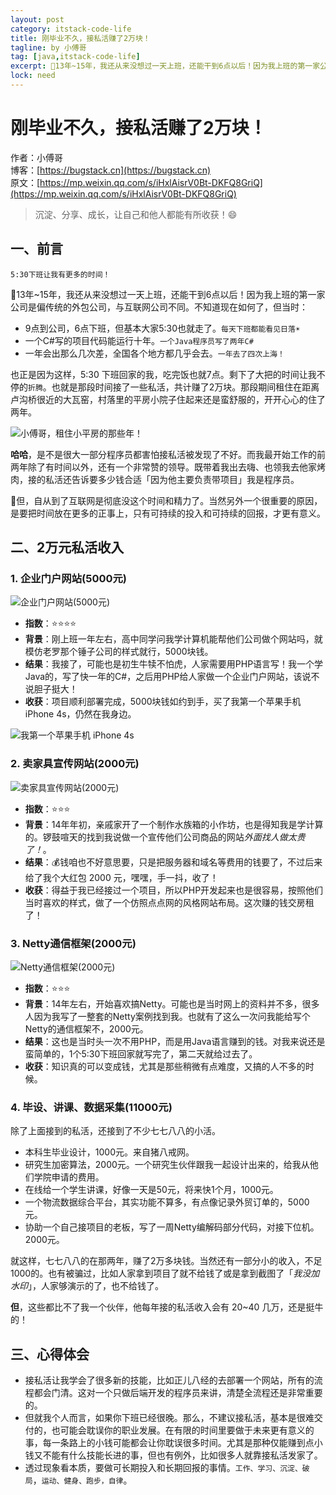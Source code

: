```yaml
---
layout: post
category: itstack-code-life
title: 刚毕业不久，接私活赚了2万块！
tagline: by 小傅哥
tag: [java,itstack-code-life]
excerpt: 🤔13年~15年，我还从来没想过一天上班，还能干到6点以后！因为我上班的第一家公司是偏传统的外包公司，与互联网公司不同。不知道现在如何了。但当时的作息时间让我可以折腾更多自己想做的事情，工作、学习、沉淀、破局，运动、健身、跑步，自律！
lock: need
---
```


# 刚毕业不久，接私活赚了2万块！

作者：小傅哥
<br/>博客：[https://bugstack.cn](https://bugstack.cn)
<br/>原文：[https://mp.weixin.qq.com/s/iHxlAisrV0Bt-DKFQ8GriQ](https://mp.weixin.qq.com/s/iHxlAisrV0Bt-DKFQ8GriQ)

> 沉淀、分享、成长，让自己和他人都能有所收获！😄

## 一、前言

`5:30下班让我有更多的时间！`

🤔13年~15年，我还从来没想过一天上班，还能干到6点以后！因为我上班的第一家公司是偏传统的外包公司，与互联网公司不同。不知道现在如何了，但当时：
- 9点到公司，6点下班，但基本大家5:30也就走了。`每天下班都能看见日落☀️`
- 一个C#写的项目代码能运行十年。`一个Java程序员写了两年C#`
- 一年会出那么几次差，全国各个地方都几乎会去。`一年去了四次上海！`

也正是因为这样，5:30 下班回家的我，吃完饭也就7点。剩下了大把的时间让我不停的`折腾`。也就是那段时间接了一些私活，共计赚了2万块。那段期间租住在距离卢沟桥很近的大瓦窑，村落里的平房小院子住起来还是蛮舒服的，开开心心的住了两年。

![小傅哥，租住小平房的那些年！](res\2020-11-01-刚毕业不久，接私活赚了2万块！.md\7a56e3e7-d285-4283-a81b-14c380474121.jpg)

**哈哈**，是不是很大一部分程序员都害怕接私活被发现了不好。而我最开始工作的前两年除了有时间以外，还有一个非常赞的领导。既带着我出去嗨、也领我去他家烤肉，接的私活还告诉要多少钱合适「因为他主要负责带项目」我是程序员。

🤕但，自从到了互联网是彻底没这个时间和精力了。当然另外一个很重要的原因，是要把时间放在更多的正事上，只有可持续的投入和可持续的回报，才更有意义。

## 二、2万元私活收入

### 1. 企业门户网站(5000元)

![企业门户网站(5000元)](res\2020-11-01-刚毕业不久，接私活赚了2万块！.md\4eb838fc-9cc6-410a-a2a6-22d6914050f5.jpg)

- **指数**：⭐⭐⭐⭐
- **背景**：刚上班一年左右，高中同学问我学计算机能帮他们公司做个网站吗，就模仿老罗那个锤子公司的样式就行，5000块钱。
- **结果**：我接了，可能也是初生牛犊不怕虎，人家需要用PHP语言写！我一个学Java的，写了快一年的C#，之后用PHP给人家做一个企业门户网站，该说不说胆子挺大！
- **收获**：项目顺利部署完成，5000块钱如约到手，买了我第一个苹果手机 iPhone 4s，仍然在我身边。

![我第一个苹果手机 iPhone 4s](res\2020-11-01-刚毕业不久，接私活赚了2万块！.md\98ebe2a8-9d85-4183-bbe3-7aa8e874eada.jpg)

### 2. 卖家具宣传网站(2000元)

![卖家具宣传网站(2000元)](res\2020-11-01-刚毕业不久，接私活赚了2万块！.md\36ce10bd-08d9-4a84-afbc-90a81730ae5f.jpg)

- **指数**：⭐⭐⭐
- **背景**：14年年初，亲戚家开了一个制作水族箱的小作坊，也是得知我是学计算的。锣鼓喧天的找到我说做一个宣传他们公司商品的网站*外面找人做太贵了！*。
- **结果**：💰钱咱也不好意思要，只是把服务器和域名等费用的钱要了，不过后来给了我个大红包 2000 元，嘿嘿，手一抖，收了！
- **收获**：得益于我已经接过一个项目，所以PHP开发起来也是很容易，按照他们当时喜欢的样式，做了一个仿照点点网的风格网站布局。这次赚的钱交房租了！

### 3. Netty通信框架(2000元)

![Netty通信框架(2000元)](res\2020-11-01-刚毕业不久，接私活赚了2万块！.md\1c92b932-4f04-4f39-9b24-27fd6488c685.jpg)

- **指数**：⭐⭐⭐
- **背景**：14年左右，开始喜欢搞Netty。可能也是当时网上的资料并不多，很多人因为我写了一整套的Netty案例找到我。也就有了这么一次问我能给写个Netty的通信框架不，2000元。
- **结果**：这也是当时头一次不用PHP，而是用Java语言赚到的钱。对我来说还是蛮简单的，1个5:30下班回家就写完了，第二天就给过去了。
- **收获**：知识真的可以变成钱，尤其是那些稍微有点难度，又搞的人不多的时候。

### 4. 毕设、讲课、数据采集(11000元)

除了上面接到的私活，还接到了不少七七八八的小活。
- 本科生毕业设计，1000元。来自猪八戒网。
- 研究生加密算法，2000元。一个研究生伙伴跟我一起设计出来的，给我从他们学院申请的费用。
- 在线给一个学生讲课，好像一天是50元，将来快1个月，1000元。
- 一个物流数据综合平台，其实功能不算多，有点像记录外贸订单的，5000元。
- 协助一个自己接项目的老板，写了一周Netty编解码部分代码，对接下位机。2000元。

就这样，七七八八的在那两年，赚了2万多块钱。当然还有一部分小的收入，不足1000的。也有被骗过，比如人家拿到项目了就不给钱了或是拿到截图了「*我没加水印*」，人家够演示的了，也不给钱了。

**但**，这些都比不了我一个伙伴，他每年接的私活收入会有 20~40 几万，还是挺牛的！

## 三、心得体会

- 接私活让我学会了很多新的技能，比如正儿八经的去部署一个网站，所有的流程都会门清。这对一个只做后端开发的程序员来讲，清楚全流程还是非常重要的。
- 但就我个人而言，如果你下班已经很晚。那么，不建议接私活，基本是很难交付的，也可能会耽误你的职业发展。在有限的时间里要做于未来更有意义的事，每一条路上的小钱可能都会让你耽误很多时间。尤其是那种仅能赚到点小钱又不能有什么技能长进的事，但也有例外，比如很多人就靠接私活发家了。
- 透过现象看本质，要做可长期投入和长期回报的事情。`工作、学习、沉淀、破局`，`运动、健身、跑步，自律`。